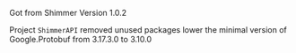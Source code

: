 Got from Shimmer
Version 1.0.2

Project `ShimmerAPI`
removed unused packages
lower the minimal version of Google.Protobuf from 3.17.3.0 to 3.10.0